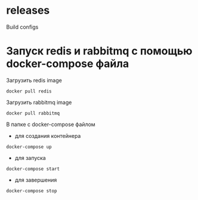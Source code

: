 # releases
Build configs
# Запуск redis и rabbitmq с помощью docker-compose файла
Загрузить redis image
```
docker pull redis
```
Загрузить rabbitmq image
```
docker pull rabbitmq
```
В папке с docker-compose файлом
* для создания контейнера
```
docker-compose up
```
* для запуска
```
docker-compose start
```
* для завершения
```
docker-compose stop
```
